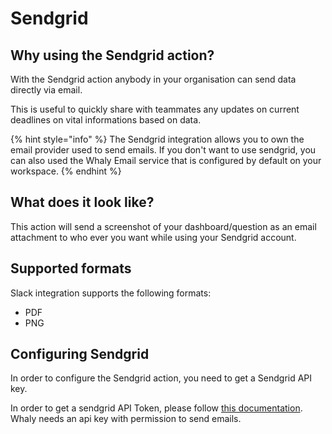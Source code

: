 # Sendgrid

## Why using the Sendgrid action?

With the Sendgrid action anybody in your organisation can send data directly via email.&#x20;

This is useful to quickly share with teammates any updates on current deadlines on vital informations based on data.

{% hint style="info" %}
The Sendgrid integration allows you to own the email provider used to send emails. If you don't want to use sendgrid, you can also used the Whaly Email service that is configured by default on your workspace.
{% endhint %}

## What does it look like?

This action will send a screenshot of your dashboard/question as an email attachment to who ever you want while using your Sendgrid account.

## Supported formats

Slack integration supports the following formats:

* PDF
* PNG

## Configuring Sendgrid

In order to configure the Sendgrid action, you need to get a Sendgrid API key.&#x20;

In order to get a sendgrid API Token, please follow [this documentation](https://docs.sendgrid.com/ui/account-and-settings/api-keys). Whaly needs an api key with permission to send emails.

